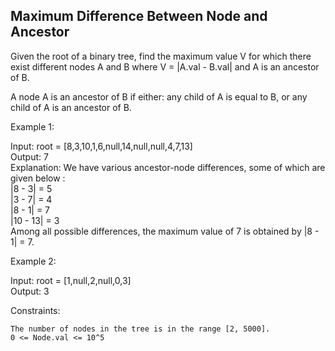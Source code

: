 ## Maximum Difference Between Node and Ancestor

Given the root of a binary tree, find the maximum value V for which there exist different nodes A and B where V = |A.val - B.val| and A is an ancestor of B.

A node A is an ancestor of B if either: any child of A is equal to B, or any child of A is an ancestor of B.

 

Example 1:

Input: root = [8,3,10,1,6,null,14,null,null,4,7,13]  
Output: 7  
Explanation: We have various ancestor-node differences, some of which are given below :  
|8 - 3| = 5   
|3 - 7| = 4  
|8 - 1| = 7  
|10 - 13| = 3  
Among all possible differences, the maximum value of 7 is obtained by |8 - 1| = 7.

Example 2:

Input: root = [1,null,2,null,0,3]  
Output: 3

 

Constraints:

    The number of nodes in the tree is in the range [2, 5000].
    0 <= Node.val <= 10^5

